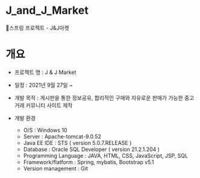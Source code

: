 # J_and_J_Market
🛒스프링 프로젝트 - J&amp;J마켓


# 개요
* 프로젝트 명 : J & J Market

* 일정 : 2021년 9월 27일 ~

* 개발 목적 : 게시판을 통한 정보공유, 합리적인 구매와 자유로운 판매가 가능한 중고거래 커뮤니티 사이트 제작

* 개발 환경
  - O/S : Windows 10
  - Server : Apache-tomcat-9.0.52
  - Java EE IDE : STS ( version 5.0.7.RELEASE )
  - Database : Oracle SQL Developer ( version 21.2.1.204 )
  - Programming Language : JAVA, HTML, CSS, JavaScript, JSP, SQL
  - Framework/flatform : Spring, mybatis, Bootstrap v5.1
  - Version management : Git
